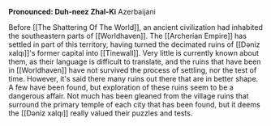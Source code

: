 **Pronounced: Duh-neez Zhal-Ki**
Azerbaijani

Before [[The Shattering Of The World]], an ancient civilization had inhabited the southeastern parts of [[Worldhaven]]. The [[Archerian Empire]] has settled in part of this territory, having turned the decimated ruins of [[Dəniz xalqı]]'s former capital into [[Tinewall]]. Very little is currently known about them, as their language is difficult to translate, and the ruins that have been in [[Worldhaven]] have not survived the process of settling, nor the test of time. However, it's said there many ruins out there that are in better shape. A few have been found, but exploration of these ruins seem to be a dangerous affair. Not much has been gleaned from the village ruins that surround the primary temple of each city that has been found, but it deems the [[Dəniz xalqı]] really valued their puzzles and tests. 